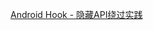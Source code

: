 [Android Hook - 隐藏API绕过实践](https://juejin.cn/post/7440700915140001843?searchId=2025062617285078D166F1C91731116EF8)
